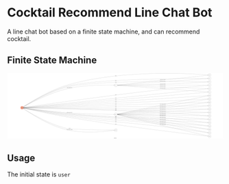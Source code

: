 # Cocktail Recommend Line Chat Bot
A line chat bot based on a finite state machine, and can recommend cocktail.
## Finite State Machine
![image](https://github.com/oucs638/TOC-Project-2020/blob/master/fsm.png)
## Usage
The initial state is `user`

